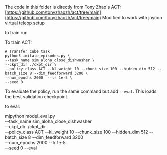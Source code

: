 The code in this folder is directly from Tony Zhao's ACT: [https://github.com/tonyzhaozh/act/tree/main](https://github.com/tonyzhaozh/act/tree/main)
Modified to work with joycon virtual teleop setup




to train run


To train ACT:
    
    # Transfer Cube task
    python3 imitate_episodes.py \
    --task_name sim_aloha_close_dishwasher \
    --ckpt_dir ./ckpt_dir \
    --policy_class ACT --kl_weight 10 --chunk_size 100 --hidden_dim 512 --batch_size 8 --dim_feedforward 3200 \
    --num_epochs 2000  --lr 1e-5 \
    --seed 0


To evaluate the policy, run the same command but add ``--eval``. This loads the best validation checkpoint.


to eval: 

mjpython model_eval.py \
    --task_name sim_aloha_close_dishwasher \
    --ckpt_dir ./ckpt_dir \
    --policy_class ACT --kl_weight 10 --chunk_size 100 --hidden_dim 512 --batch_size 8 --dim_feedforward 3200 \
    --num_epochs 2000  --lr 1e-5 \
    --seed 0 --eval